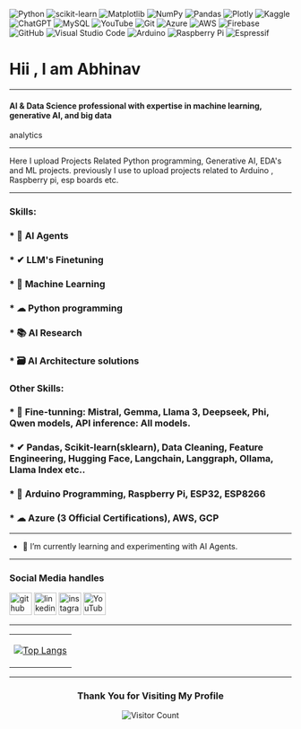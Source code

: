 
![Python](https://img.shields.io/badge/python-3670A0?style=for-the-badge&logo=python&logoColor=ffdd54) ![scikit-learn](https://img.shields.io/badge/scikit--learn-%23F7931E.svg?style=for-the-badge&logo=scikit-learn&logoColor=white) ![Matplotlib](https://img.shields.io/badge/Matplotlib-%23ffffff.svg?style=for-the-badge&logo=Matplotlib&logoColor=black) ![NumPy](https://img.shields.io/badge/numpy-%23013243.svg?style=for-the-badge&logo=numpy&logoColor=white) ![Pandas](https://img.shields.io/badge/pandas-%23150458.svg?style=for-the-badge&logo=pandas&logoColor=white) ![Plotly](https://img.shields.io/badge/Plotly-%233F4F75.svg?style=for-the-badge&logo=plotly&logoColor=white) ![Kaggle](https://img.shields.io/badge/Kaggle-035a7d?style=for-the-badge&logo=kaggle&logoColor=white) ![ChatGPT](https://img.shields.io/badge/chatGPT-74aa9c?style=for-the-badge&logo=openai&logoColor=white) ![MySQL](https://img.shields.io/badge/mysql-%2300f.svg?style=for-the-badge&logo=mysql&logoColor=white) ![YouTube](https://img.shields.io/badge/YouTube-%23FF0000.svg?style=for-the-badge&logo=YouTube&logoColor=white) ![Git](https://img.shields.io/badge/git-%23F05033.svg?style=for-the-badge&logo=git&logoColor=white) ![Azure](https://img.shields.io/badge/azure-%230072C6.svg?style=for-the-badge&logo=microsoftazure&logoColor=white) ![AWS](https://img.shields.io/badge/AWS-%23FF9900.svg?style=for-the-badge&logo=amazon-aws&logoColor=white) ![Firebase](https://img.shields.io/badge/firebase-%23039BE5.svg?style=for-the-badge&logo=firebase) ![GitHub](https://img.shields.io/badge/github-%23121011.svg?style=for-the-badge&logo=github&logoColor=white) ![Visual Studio Code](https://img.shields.io/badge/Visual%20Studio%20Code-0078d7.svg?style=for-the-badge&logo=visual-studio-code&logoColor=white)  ![Arduino](https://img.shields.io/badge/-Arduino-00979D?style=for-the-badge&logo=Arduino&logoColor=white) ![Raspberry Pi](https://img.shields.io/badge/-RaspberryPi-C51A4A?style=for-the-badge&logo=Raspberry-Pi) ![Espressif](https://img.shields.io/badge/espressif-E7352C.svg?style=for-the-badge&logo=espressif&logoColor=white)


# Hii , I am Abhinav 
<hr>

#### AI & Data Science professional with expertise in machine learning, generative AI, and big data
analytics    

<hr>
Here I upload Projects Related Python programming, Generative AI, EDA's and ML projects. previously I use to upload projects related to Arduino , Raspberry pi, esp boards etc.
<hr>

### Skills: 


### *  🤖  AI Agents
### *  ✔  LLM's Finetuning
### *  🎩  Machine Learning
### *  ☁   Python programming
### *  📚  AI Research
### *  🗃  AI Architecture solutions

### Other Skills:

### *  🤖  Fine-tunning: Mistral, Gemma, Llama 3, Deepseek, Phi, Qwen models, API inference: All models. 
### *   ✔  Pandas, Scikit-learn(sklearn), Data Cleaning, Feature Engineering, Hugging Face, Langchain, Langgraph, Ollama, Llama Index etc.. 
### *  📡  Arduino Programming, Raspberry Pi, ESP32, ESP8266
### *  ☁   Azure (3 Official Certifications), AWS, GCP





<hr>
 
- 🌱 I’m currently learning and experimenting with AI Agents. 

<hr>

### Social Media handles

<div>

[<img src='https://www.sferalabs.cc/wp-content/uploads/github-logo-white.png' alt='github' height='40'>](https://github.com/Abhinav330) [<img src='https://cdn.pixabay.com/photo/2017/08/22/11/56/linked-in-2668700_960_720.png' alt='linkedin' height='40'>](https://www.linkedin.com/in/abhinav33303/)   [<img src='https://cdn-icons-png.flaticon.com/512/174/174855.png' alt='instagram' height='40'>](https://www.instagram.com/atall_robotics/) [<img src='https://upload.wikimedia.org/wikipedia/commons/e/e1/Logo_of_YouTube_%282015-2017%29.svg' alt='YouTube' height='40'>](https://www.youtube.com/channel/UCu-u_iadMXMZMEY7tHnEl_g)  
</div>
<hr>

<div align = "center">
  
 <table style="width:100%">

  <tr>
  <td>   
            
  [![Top Langs](https://github-readme-stats.vercel.app/api/top-langs/?username=Abhinav330)](https://github.com/anuraghazra/github-readme-stats)
 </td>

  
  </tr>
</table>
<hr>

### Thank You for Visiting My Profile 

![Visitor Count](https://profile-counter.glitch.me/Abhinav330/count.svg)
  
</div>
